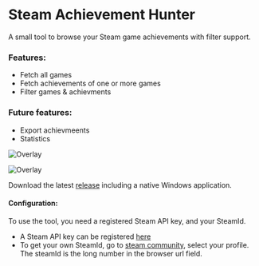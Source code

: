# Steam Achievement Hunter #

A small tool to browse your Steam game achievements with filter support.

### Features: ###
  * Fetch all games
  * Fetch achievements of one or more games
  * Filter games & achievments

### Future features: ### 
  * Export achievmeents
  * Statistics

![Overlay](http://i.imgur.com/dGVwwKq.png "Main Screen")

![Overlay](http://i.imgur.com/jorH7Rj.png "Achievements")

Download the latest [release] including a native Windows application.

#### Configuration: ####

To use the tool, you need a registered Steam API key, and your SteamId.
* A Steam API key can be registered [here](https://steamcommunity.com/dev/apikey)
* To get your own SteamId, go to [steam community](http://steamcommunity.com), select your profile. The steamId is the long number in the browser url field.

[release]:https://github.com/bvongunten/nosload/releases
